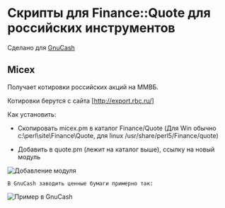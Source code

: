 Скрипты для Finance::Quote для российских инструментов
======================================================

Сделано для [GnuCash](http://www.gnucash.org/)

Micex
-----

Получает котировки российских акций на ММВБ.

Котировки берутся с сайта [http://export.rbc.ru/]

Как установить:

* Скопировать micex.pm в каталог Finance/Quote (Для Win обычно c:\perl\site\Finance\Quote, для linux /usr/share/perl5/Finance/quote)

* Добавить в quote.pm (лежит на каталог выше), ссылку на новый модуль

![Добавление модуля](../master/pic/quote-add.gif)

    В GnuCash заводить ценные бумаги примерно так:

![Пример в GnuCash](../master/pic/gnucash-sample.gif)
